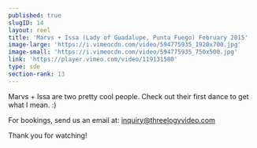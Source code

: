```yaml
---
published: true
slugID: 14
layout: reel
title: 'Marvs + Issa (Lady of Guadalupe, Punta Fuego) February 2015'
image-large: 'https://i.vimeocdn.com/video/594775935_1920x700.jpg'
image-small: 'https://i.vimeocdn.com/video/594775935_750x500.jpg'
link: 'https://player.vimeo.com/video/119131580'
type: sde
section-rank: 13
---
```

Marvs + Issa are two pretty cool people. Check out their first dance to get what I mean. :) 

For bookings, send us an email at: inquiry@threelogyvideo.com

Thank you for watching!
